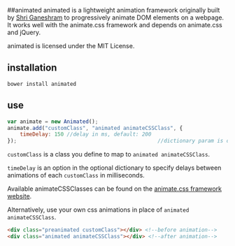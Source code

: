 ##animated
animated is a lightweight animation framework originally built by 
[Shri Ganeshram](github.com/shri) to progressively animate DOM elements 
on a webpage. It works well with the animate.css framework and depends on 
animate.css and jQuery.

animated is licensed under the MIT License.

## installation
<code>bower install animated</code>

## use
```js
var animate = new Animated();
animate.add("customClass", "animated animateCSSClass", {
	timeDelay: 150 //delay in ms, default: 200
}); 											//dictionary param is optional
```

<code>customClass</code> is a class you define to map to 
<code>animated animateCSSClass</code>.

<code>timeDelay</code> is an option in the optional dictionary to specify 
delays between animations of each <code>customClass</code> in milliseconds.

Available animateCSSClasses can be found on the 
[animate.css framework website](http://daneden.github.io/animate.css/).

Alternatively, use your own css animations in place of 
<code>animated animateCSSClass</code>.

```html
<div class="preanimated customClass"></div> <!--before animation-->
<div class="animated animateCSSClass"></div> <!--after animation-->
```